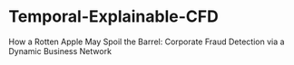 # Temporal-Explainable-CFD
How a Rotten Apple May Spoil the Barrel: Corporate Fraud Detection via a Dynamic Business Network
